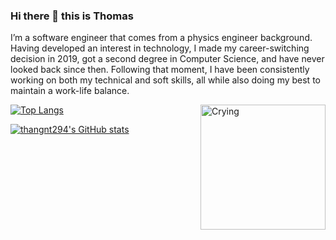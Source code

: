 ### Hi there 👋 this is Thomas

I’m a software engineer that comes from a physics engineer background. Having developed an interest in technology, I made my career-switching decision in 2019, got a second degree in Computer Science, and have never looked back since then. Following that moment, I have been consistently working on both my technical and soft skills, all while also doing my best to maintain a work-life balance.

[![Top Langs](https://github-readme-stats.vercel.app/api/top-langs/?username=thangnt294&exclude_repo=ttkt,trames-fe-docker,ttkt-deploy,express-test,invest-management,create-react-app-tokenize,brain,english-quizzes,ricey,ai-assignment&hide=SCSS&layout=compact&theme=one_dark_pro)](https://github.com/anuraghazra/github-readme-stats) <img align="right" alt="Crying" width="200" src="https://media1.giphy.com/media/v1.Y2lkPTc5MGI3NjExNWJjN2VmM2U2MTFhOGJjOWY4NTRiYjZiNjM0OThjY2Y3YTk1YzQyYSZlcD12MV9pbnRlcm5hbF9naWZzX2dpZklkJmN0PWc/9Q2bw5P35IZjLUKMYk/giphy.gif">

[![thangnt294's GitHub stats](https://github-readme-stats.vercel.app/api?username=thangnt294&show_icons=true&theme=one_dark_pro)](https://github.com/anuraghazra/github-readme-stats)

